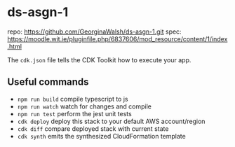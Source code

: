 # ds-asgn-1

repo: https://github.com/GeorginaWalsh/ds-asgn-1.git
spec: https://moodle.wit.ie/pluginfile.php/6837606/mod_resource/content/1/index.html

The `cdk.json` file tells the CDK Toolkit how to execute your app.

## Useful commands

* `npm run build`   compile typescript to js
* `npm run watch`   watch for changes and compile
* `npm run test`    perform the jest unit tests
* `cdk deploy`      deploy this stack to your default AWS account/region
* `cdk diff`        compare deployed stack with current state
* `cdk synth`       emits the synthesized CloudFormation template
